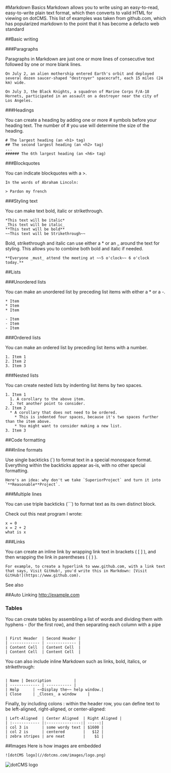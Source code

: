 #Markdown Basics
Markdown allows you to write using an easy-to-read, easy-to-write plain text format, which then converts to valid HTML for viewing on dotCMS.  This list of examples was taken from github.com, which has popularized markdown to the point that it has become a defacto web standard

##Basic writing





###Paragraphs

Paragraphs in Markdown are just one or more lines of consecutive text followed by one or more blank lines.
```
On July 2, an alien mothership entered Earth's orbit and deployed several dozen saucer-shaped "destroyer" spacecraft, each 15 miles (24 km) wide.

On July 3, the Black Knights, a squadron of Marine Corps F/A-18 Hornets, participated in an assault on a destroyer near the city of Los Angeles.
```
###Headings

You can create a heading by adding one or more # symbols before your heading text. The number of # you use will determine the size of the heading.
```
# The largest heading (an <h1> tag)
## The second largest heading (an <h2> tag)
...
###### The 6th largest heading (an <h6> tag)
```

###Blockquotes

You can indicate blockquotes with a >.
```
In the words of Abraham Lincoln:

> Pardon my french
```
###Styling text

You can make text bold, italic or strikethrough.
```
*This text will be italic*
_This text will be italic_
**This text will be bold**
~~This text will be Strikethrough~~
```

Bold, strikethrough and italic can use either a * or an _ around the text for styling. This allows you to combine both bold and italic if needed.
```
**Everyone _must_ attend the meeting at ~~5 o'clock~~ 6 o'clock today.**
```


##Lists

###Unordered lists

You can make an unordered list by preceding list items with either a * or a -.
```
* Item
* Item
* Item

- Item
- Item
- Item
```

###Ordered lists

You can make an ordered list by preceding list items with a number.
```
1. Item 1
2. Item 2
3. Item 3
```
###Nested lists

You can create nested lists by indenting list items by two spaces.
```
1. Item 1
  1. A corollary to the above item.
  2. Yet another point to consider.
2. Item 2
  * A corollary that does not need to be ordered.
    * This is indented four spaces, because it's two spaces further than the item above.
    * You might want to consider making a new list.
3. Item 3
```
##Code formatting

###Inline formats

Use single backticks (`) to format text in a special monospace format. Everything within the backticks appear as-is, with no other special formatting.
```
Here's an idea: why don't we take `SuperiorProject` and turn it into `**Reasonable**Project`.
```
###Multiple lines

You can use triple backticks (```) to format text as its own distinct block.

Check out this neat program I wrote:

```
x = 0
x = 2 + 2
what is x

```

###Links

You can create an inline link by wrapping link text in brackets ( [ ] ), and then wrapping the link in parentheses ( ( ) ).
```
For example, to create a hyperlink to www.github.com, with a link text that says, Visit GitHub!, you'd write this in Markdown: [Visit GitHub!](https://www.github.com).
```

See also

##Auto Linking
http://example.com



### Tables
You can create tables by assembling a list of words and dividing them with hyphens - (for the first row), and then separating each column with a pipe
```

| First Header  | Second Header |
| ------------- | ------------- |
| Content Cell  | Content Cell  |
| Content Cell  | Content Cell  |

```
You can also include inline Markdown such as links, bold, italics, or strikethrough:
```

| Name | Description          |
| ------------- | ----------- |
| Help      | ~~Display the~~ help window.|
| Close     | _Closes_ a window     |
```

Finally, by including colons : within the header row, you can define text to be left-aligned, right-aligned, or center-aligned:
```
| Left-Aligned  | Center Aligned  | Right Aligned |
| :------------ |:---------------:| -----:|
| col 3 is      | some wordy text | $1600 |
| col 2 is      | centered        |   $12 |
| zebra stripes | are neat        |    $1 |

```

##Images
Here is how images are embedded

```
![dotCMS logo](//dotcms.com/images/logo.png)
```

![dotCMS logo](//dotcms.com/images/logo.png)
